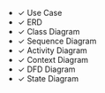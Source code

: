 - $\checkmark$ Use Case
- $\checkmark$ ERD
- $\checkmark$ Class Diagram
- $\checkmark$ Sequence Diagram
- $\checkmark$ Activity Diagram
- $\checkmark$ Context Diagram
- $\checkmark$ DFD Diagram
- $\checkmark$ State Diagram

